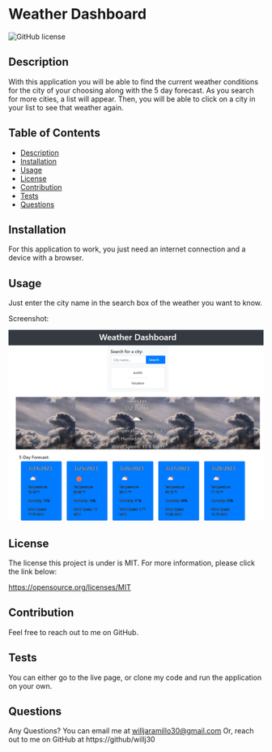 # Weather Dashboard
  
  ![GitHub license](https://img.shields.io/badge/license-MIT-blue.svg)
 

  ## Description
  With this application you will be able to find the current weather conditions for the city of your choosing along with the 5 day forecast. As you search for more cities, a list will appear. Then, you will be able to click on a city in your list to see that weather again.
  
  ## Table of Contents
  * [Description](#description)
  * [Installation](#installation)
  * [Usage](#usage)
  * [License](#license)
  * [Contribution](#contribution)
  * [Tests](#tests)
  * [Questions](#questions)
  

  ## Installation
  For this application to work, you just need an internet connection and a device with a browser.
  
  ## Usage
  Just enter the city name in the search box of the weather you want to know.

  Screenshot:

![alt text](./assets/images/weather-sc.png)

  ## License
  The license this project is under is MIT. For more information, please click the link below:

  https://opensource.org/licenses/MIT
  
  ## Contribution
  Feel free to reach out to me on GitHub.
  
  ## Tests
  You can either go to the live page, or clone my code and run the application on your own.
  
  ## Questions
  Any Questions? You can email me at willjaramillo30@gmail.com
  Or, reach out to me on GitHub at https://github/willj30
